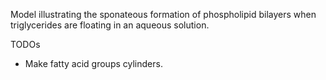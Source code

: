 Model illustrating the sponateous formation of phospholipid bilayers when triglycerides are floating in an aqueous solution.

TODOs
- Make fatty acid groups cylinders.